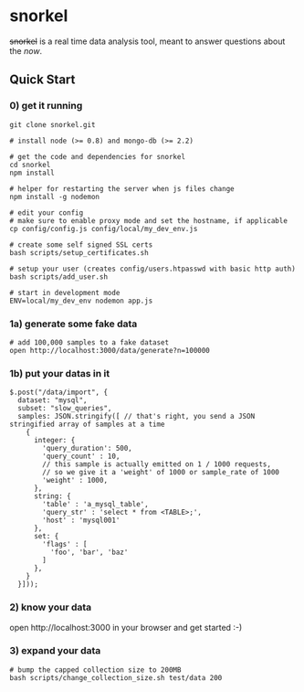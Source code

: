 snorkel
=======

<s>snorkel</s> is a real time data analysis tool, meant to answer
questions about the *now*.

## Quick Start

### 0) get it running

    git clone snorkel.git

    # install node (>= 0.8) and mongo-db (>= 2.2)

    # get the code and dependencies for snorkel
    cd snorkel
    npm install

    # helper for restarting the server when js files change
    npm install -g nodemon

    # edit your config
    # make sure to enable proxy mode and set the hostname, if applicable
    cp config/config.js config/local/my_dev_env.js

    # create some self signed SSL certs
    bash scripts/setup_certificates.sh

    # setup your user (creates config/users.htpasswd with basic http auth)
    bash scripts/add_user.sh

    # start in development mode
    ENV=local/my_dev_env nodemon app.js

### 1a) generate some fake data

    # add 100,000 samples to a fake dataset
    open http://localhost:3000/data/generate?n=100000

### 1b) put your datas in it

    $.post("/data/import", {
      dataset: "mysql",
      subset: "slow_queries",
      samples: JSON.stringify([ // that's right, you send a JSON stringified array of samples at a time
        {
          integer: {
            'query_duration': 500,
            'query_count' : 10,
            // this sample is actually emitted on 1 / 1000 requests,
            // so we give it a 'weight' of 1000 or sample_rate of 1000
            'weight' : 1000, 
          },
          string: {
            'table' : 'a_mysql_table',
            'query_str' : 'select * from <TABLE>;',
            'host' : 'mysql001'
          },
          set: {
            'flags' : [
              'foo', 'bar', 'baz'
            ]
          },
        }
      }]));

### 2) know your data

open http://localhost:3000 in your browser and get started :-)

### 3) expand your data

    # bump the capped collection size to 200MB
    bash scripts/change_collection_size.sh test/data 200
